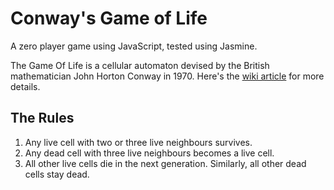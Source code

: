 # Conway's Game of Life 

A zero player game using JavaScript, tested using Jasmine.

The Game Of Life is a cellular automaton devised by the British mathematician John Horton Conway in 1970. Here's the [wiki article](https://en.wikipedia.org/wiki/Conway%27s_Game_of_Life) for more details.

## The Rules
1. Any live cell with two or three live neighbours survives.
2. Any dead cell with three live neighbours becomes a live cell.
3. All other live cells die in the next generation. Similarly, all other dead cells stay dead.